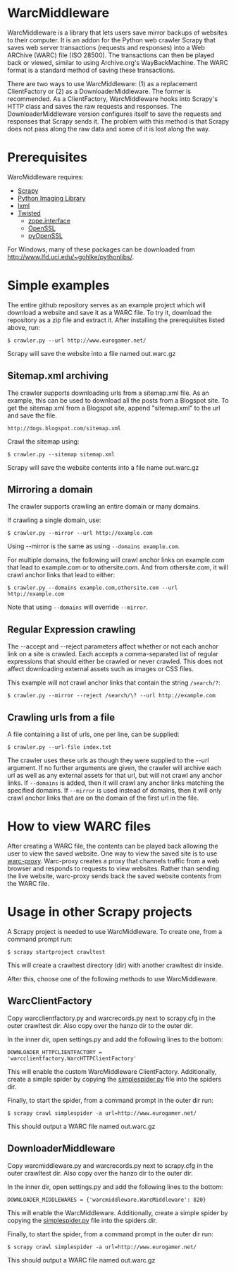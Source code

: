 WarcMiddleware
==============
WarcMiddleware is a library that lets users save mirror backups of websites to
their computer. It is an addon for the Python web crawler Scrapy that saves
web server transactions (requests and responses) into a Web ARChive (WARC) file
(ISO 28500). The transactions can then be played back or viewed, similar
to using Archive.org's WayBackMachine. The WARC format is a standard method of
saving these transactions.

There are two ways to use WarcMiddleware: (1) as a replacement ClientFactory or
(2) as a DownloaderMiddleware. The former is recommended. As a ClientFactory,
WarcMiddleware hooks into Scrapy's HTTP class and saves the raw requests and
responses. The DownloaderMiddleware version configures itself to save the
requests and responses that Scrapy sends it. The problem with this method is
that Scrapy does not pass along the raw data and some of it is lost along the
way.

Prerequisites
=============
WarcMiddleware requires:

* [Scrapy](http://scrapy.org/)
 * [Python Imaging Library](http://www.pythonware.com/products/pil/)
 * [lxml](http://pypi.python.org/pypi/lxml/)
 * [Twisted](http://twistedmatrix.com/trac/)
     * [zope.interface](http://pypi.python.org/pypi/zope.interface)
     * [OpenSSL](http://slproweb.com/products/Win32OpenSSL.html)
     * [pyOpenSSL](https://launchpad.net/pyopenssl)

For Windows, many of these packages can be downloaded from
<http://www.lfd.uci.edu/~gohlke/pythonlibs/>.

Simple examples
===============
The entire github repository serves as an example project which will download
a website and save it as a WARC file. To try it, download the repository as a
zip file and extract it. After installing the prerequisites listed above, run:

    $ crawler.py --url http://www.eurogamer.net/

Scrapy will save the website into a file named out.warc.gz

Sitemap.xml archiving
---------------------
The crawler supports downloading urls from a sitemap.xml file.
As an example, this can be used to download all the posts from a Blogspot site.
To get the sitemap.xml from a Blogspot site, append "sitemap.xml" to the url and
save the file.

    http://dogs.blogspot.com/sitemap.xml

Crawl the sitemap using:

    $ crawler.py --sitemap sitemap.xml

Scrapy will save the website contents into a file name out.warc.gz

Mirroring a domain
------------------
The crawler supports crawling an entire domain or many domains.

If crawling a single domain, use:

    $ crawler.py --mirror --url http://example.com

Using --mirror is the same as using `--domains example.com`.

For multiple domains, the following will crawl anchor links on example.com that
lead to example.com or to othersite.com. And from othersite.com, it will crawl
anchor links that lead to either:

    $ crawler.py --domains example.com,othersite.com --url http://example.com

Note that using `--domains` will override `--mirror`.

Regular Expression crawling
---------------------------
The --accept and --reject parameters affect whether or not each anchor link on a
site is crawled. Each accepts a comma-separated list of regular expressions that
should either be crawled or never crawled. This does not affect downloading
external assets such as images or CSS files.

This example will not crawl anchor links that contain the string `/search/?`:

    $ crawler.py --mirror --reject /search/\? --url http://example.com

Crawling urls from a file
-------------------------
A file containing a list of urls, one per line, can be supplied:

    $ crawler.py --url-file index.txt

The crawler uses these urls as though they were supplied to the --url argument.
If no further arguments are given, the crawler will archive each url as well
as any external assets for that url, but will not crawl any anchor links. If
`--domains` is added, then it will crawl any anchor links matching the specified
domains. If `--mirror` is used instead of domains, then it will only crawl
anchor links that are on the domain of the first url in the file.

How to view WARC files
======================
After creating a WARC file, the contents can be played back allowing the user
to view the saved website. One way to view the saved site is to use [warc-proxy](https://github.com/alard/warc-proxy).
Warc-proxy creates a proxy that channels traffic from a web browser and responds
to requests to view websites. Rather than sending the live website, warc-proxy
sends back the saved website contents from the WARC file.

Usage in other Scrapy projects
==============================
A Scrapy project is needed to use WarcMiddleware. To create one, from a command
prompt run:

    $ scrapy startproject crawltest

This will create a crawltest directory (dir) with another crawltest dir inside.

After this, choose one of the following methods to use WarcMiddleware.

WarcClientFactory
-----------------
Copy warcclientfactory.py and warcrecords.py next to scrapy.cfg in the outer
crawltest dir. Also copy over the hanzo dir to the outer dir.

In the inner dir, open settings.py and add the following lines to the bottom:

    DOWNLOADER_HTTPCLIENTFACTORY = 'warcclientfactory.WarcHTTPClientFactory'

This will enable the custom WarcMiddleware ClientFactory. Additionally, create
a simple spider by copying the 
[simplespider.py](https://github.com/iramari/WarcMiddleware/blob/master/crawltest/spiders/simplespider.py)
file into the spiders dir.

Finally, to start the spider, from a command prompt in the outer dir run:

    $ scrapy crawl simplespider -a url=http://www.eurogamer.net/

This should output a WARC file named out.warc.gz

DownloaderMiddleware
--------------------
Copy warcmiddleware.py and warcrecords.py next to scrapy.cfg in the outer
crawltest dir. Also copy over the hanzo dir to the outer dir.

In the inner dir, open settings.py and add the following lines to the bottom:

    DOWNLOADER_MIDDLEWARES = {'warcmiddleware.WarcMiddleware': 820}

This will enable the WarcMiddleware. Additionally, create a simple spider by
copying the
[simplespider.py](https://github.com/iramari/WarcMiddleware/blob/master/crawltest/spiders/simplespider.py)
file into the spiders dir.

Finally, to start the spider, from a command prompt in the outer dir run:

    $ scrapy crawl simplespider -a url=http://www.eurogamer.net/

This should output a WARC file named out.warc.gz
